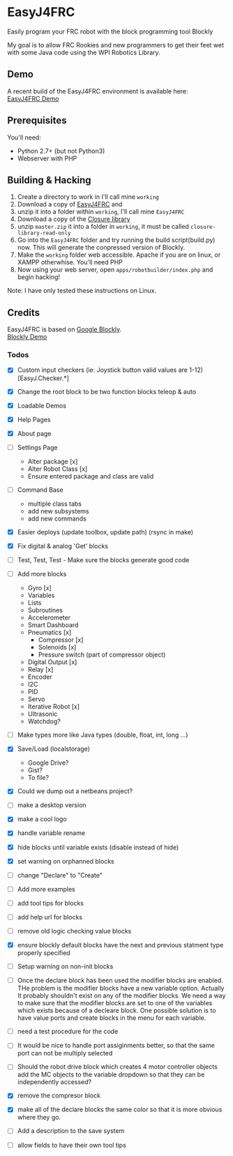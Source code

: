 EasyJ4FRC
=========

Easily program your FRC robot with the block programming tool Blockly

My goal is to allow FRC Rookies and new programmers to get their feet wet with some Java code using the WPI Robotics Library.

## Demo
A recent build of the EasyJ4FRC environment is available here:   
[EasyJ4FRC Demo]([http://easyj.team5122.com/](https://techplexengineer.github.io/EasyJ4FRC/EasyJ4FRC/apps/robotbuilder/))


## Prerequisites
You'll need:
- Python 2.7+ (but not Python3)
- Webserver with PHP

## Building & Hacking

1. Create a directory to work in I'll call mine `working`
2. Download a copy of [EasyJ4FRC](https://github.com/TechplexEngineer/EasyJ4FRC/archive/master.zip) and 
3. unzip it into a folder within `working`, I'll call mine `EasyJ4FRC`
3. Download a copy of the [Closure library](https://github.com/google/closure-library/archive/master.zip)
4. unzip `master.zip` it into a folder in `working`, it must be called `closure-library-read-only`
4. Go into the `EasyJ4FRC` folder and try running the build script(build.py) now. This will generate the conpressed version of Blockly.
5. Make the `working` folder web accessible. Apache if you are on linux, or XAMPP otherwhise. You'll need PHP
5. Now using your web server, open `apps/robotbuilder/index.php` and begin hacking!

Note: I have only tested these instructions on Linux.

## Credits
EasyJ4FRC is based on [Google Blockly](http://code.google.com/p/blockly/).   
[Blockly Demo](https://blockly-demo.appspot.com/static/apps/index.html)
### Todos
- [x] Custom input checkers (ie: Joystick button valid values are 1-12) [EasyJ.Checker.\*]
- [x] Change the root block to be two function blocks teleop & auto
- [x] Loadable Demos
- [x] Help Pages
- [x] About page
- [ ] Settings Page
  - Alter package [x]
  - Alter Robot Class [x]
  - Ensure entered package and class are valid
- [ ] Command Base
  - multiple class tabs
  - add new subsystems
  - add new commands
- [x] Easier deploys (update toolbox, update path) (rsync in make)
- [x] Fix digital & analog 'Get' blocks
- [ ] Test, Test, Test - Make sure the blocks generate good code
- [ ] Add more blocks
  - Gyro [x]
  - Variables
  - Lists
  - Subroutines
  - Accelerometer
  - Smart Dashboard
  - Pneumatics [x]
    - Compressor [x]
    - Solenoids [x]
    - Pressure switch (part of compressor object)
  - Digital Output [x]
  - Relay [x]
  - Encoder
  - I2C
  - PID
  - Servo
  - Iterative Robot [x]
  - Ultrasonic
  - Watchdog?
- [ ] Make types more like Java types (double, float, int, long ...)
- [x] Save/Load (localstorage)
  - Google Drive?
  - Gist?
  - To file?
- [x] Could we dump out a netbeans project?
- [ ] make a desktop version
- [x] make a cool logo
- [x] handle variable rename
- [x] hide blocks until variable exists (disable instead of hide)
- [x] set warning on orphanned blocks
- [ ] change "Declare" to "Create"
- [ ] Add more examples
- [ ] add tool tips for blocks
- [ ] add help url for blocks
- [ ] remove old logic checking value blocks
- [x] ensure blockly default blocks have the next and previous statment type properly specified
- [ ] Setup warning on non-init blocks
- [ ] Once the declare block has been used the modifier blocks are enabled. THe problem is the modifier blocks have a new variable option. Actually It probably shouldn't exist on any of the modifier blocks. We need a way to make sure that the modifier blocks are set to one of the variables which exists because of a decleare block. One possible solution is to have value ports and create blocks in the menu for each variable.
- [ ] need a test procedure for the code
- [ ] It would be nice to handle port assiginments better, so that the same port can not be multiply selected
- [ ] Should the robot drive block which creates 4 motor controller objects add the MC objects to the variable dropdown so that they can be independently accessed?
- [x] remove the compresor block
- [x] make all of the declare blocks the same color so that it is more obvious where they go.
- [ ] Add a description to the save system
- [ ] allow fields to have their own tool tips





